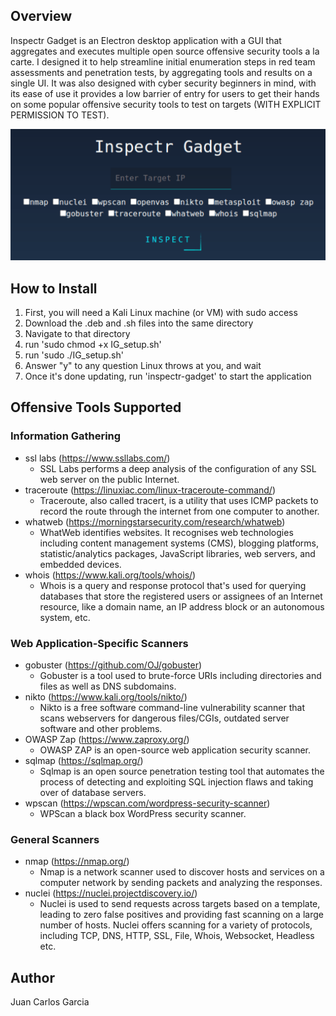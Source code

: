## Overview

Inspectr Gadget is an Electron desktop application with a GUI that aggregates and executes multiple open source offensive security tools a la carte. I designed it to help streamline initial enumeration steps in red team assessments and penetration tests, by aggregating tools and results on a single UI. It was also designed with cyber security beginners in mind, with its ease of use it provides a low barrier of entry for users to get their hands on some popular offensive security tools to test on targets (WITH EXPLICIT PERMISSION TO TEST).

![alt text](https://github.com/jcg2147/Inspectr-Gadget/blob/main/inspectr_gadget.gif?raw=true)

## How to Install
1. First, you will need a Kali Linux machine (or VM) with sudo access
2. Download the .deb and .sh files into the same directory
3. Navigate to that directory
4. run 'sudo chmod +x IG_setup.sh'
5. run 'sudo ./IG_setup.sh'
6. Answer "y" to any question Linux throws at you, and wait
7. Once it's done updating, run 'inspectr-gadget' to start the application

## Offensive Tools Supported

### Information Gathering
* ssl labs (https://www.ssllabs.com/)
  * SSL Labs performs a deep analysis of the configuration of any SSL web server on the public Internet.
* traceroute (https://linuxiac.com/linux-traceroute-command/)
  * Traceroute, also called tracert, is a utility that uses ICMP packets to record the route through the internet from one computer to another.
* whatweb (https://morningstarsecurity.com/research/whatweb)
  * WhatWeb identifies websites. It recognises web technologies including content management systems (CMS), blogging platforms, statistic/analytics packages, JavaScript libraries, web servers, and embedded devices.
* whois (https://www.kali.org/tools/whois/)
  * Whois is a query and response protocol that's used for querying databases that store the registered users or assignees of an Internet resource, like a domain name, an IP address block or an autonomous system, etc.

### Web Application-Specific Scanners
* gobuster (https://github.com/OJ/gobuster)
  * Gobuster is a tool used to brute-force URIs including directories and files as well as DNS subdomains.
* nikto (https://www.kali.org/tools/nikto/)
  * Nikto is a free software command-line vulnerability scanner that scans webservers for dangerous files/CGIs, outdated server software and other problems.
* OWASP Zap (https://www.zaproxy.org/)
  * OWASP ZAP is an open-source web application security scanner.
* sqlmap (https://sqlmap.org/)
  * Sqlmap is an open source penetration testing tool that automates the process of detecting and exploiting SQL injection flaws and taking over of database servers.
* wpscan (https://wpscan.com/wordpress-security-scanner)
  * WPScan a black box WordPress security scanner.

### General Scanners
* nmap (https://nmap.org/)
  * Nmap is a network scanner used to discover hosts and services on a computer network by sending packets and analyzing the responses.
* nuclei (https://nuclei.projectdiscovery.io/)
  * Nuclei is used to send requests across targets based on a template, leading to zero false positives and providing fast scanning on a large number of hosts. Nuclei offers scanning for a variety of protocols, including TCP, DNS, HTTP, SSL, File, Whois, Websocket, Headless etc.

## Author
Juan Carlos Garcia
